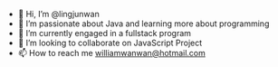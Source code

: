 - 👋 Hi, I’m @lingjunwan
- 👀 I’m passionate about Java and learning more about programming
- 🌱 I’m currently engaged in a fullstack program
- 💞️ I’m looking to collaborate on JavaScript Project
- 📫 How to reach me williamwanwan@hotmail.com

<!---
lingjunwan/lingjunwan is a ✨ special ✨ repository because its `README.md` (this file) appears on your GitHub profile.
You can click the Preview link to take a look at your changes.
--->
